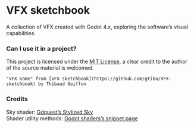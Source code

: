 # VFX sketchbook

A collection of VFX created with Godot 4.x, exploring the software’s visual capabilities.

### Can I use it in a project?

This project is licensed under the [MIT License](https://opensource.org/license/mit/), a clear credit to the author of the source material is welcomed.

`"VFX name" from [VFX sketchbook](https://github.com/gtibo/VFX-sketchbook) by Thibaud Goiffon`

### Credits

Sky shader: [Gdquest’s Stylized Sky](https://github.com/gdquest-demos/godot-4-stylized-sky)\
Shader utility methods: [Godot shaders’s snippet page](https://godotshaders.com/snippet/useful-code-snippets/)
